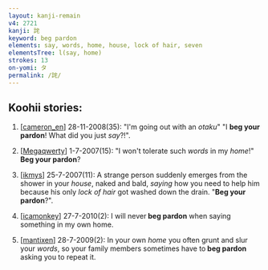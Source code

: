 ```yaml
---
layout: kanji-remain
v4: 2721
kanji: 詫
keyword: beg pardon
elements: say, words, home, house, lock of hair, seven
elementsTree: l(say, home)
strokes: 13
on-yomi: タ
permalink: /詫/
---
```


## Koohii stories: 

1) [<a href="http://kanji.koohii.com/profile/cameron_en">cameron_en</a>] 28-11-2008(35): &quot;I&#039;m going out with an <em>otaku</em>&quot; &quot;I <strong>beg your pardon</strong>! What did you just <em>say</em>?!&quot;.

2) [<a href="http://kanji.koohii.com/profile/Megaqwerty">Megaqwerty</a>] 1-7-2007(15): &quot;I won&#039;t tolerate such <em>words</em> in my <em>home</em>!&quot; <strong>Beg your pardon</strong>?

3) [<a href="http://kanji.koohii.com/profile/ikmys">ikmys</a>] 25-7-2007(11): A strange person suddenly emerges from the shower in your <em>house</em>, naked and bald, <em>saying</em> how you need to help him because his only <em>lock of hair</em> got washed down the drain. &quot;<strong>Beg your pardon</strong>?&quot;.

4) [<a href="http://kanji.koohii.com/profile/icamonkey">icamonkey</a>] 27-7-2010(2): I will never<strong> beg pardon</strong> when saying something in my own home.

5) [<a href="http://kanji.koohii.com/profile/mantixen">mantixen</a>] 28-7-2009(2): In your own <em>home</em> you often grunt and slur your <em>words</em>, so your family members sometimes have to<strong> beg pardon</strong> asking you to repeat it.

